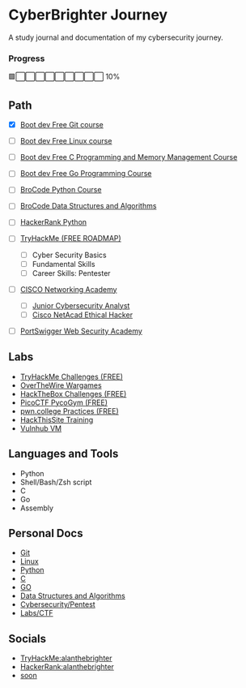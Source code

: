 # CyberBrighter Journey
A study journal and documentation of my cybersecurity journey.  

### Progress
🟩⬜⬜⬜⬜⬜⬜⬜⬜⬜ 10%


## Path
- [x] [Boot dev Free Git course](https://youtu.be/rH3zE7VlIMs)
- [ ] [Boot dev Free Linux course](https://youtu.be/v392lEyM29A)
- [ ] [Boot dev Free C Programming and Memory Management Course](https://youtu.be/rJrd2QMVbGM)
- [ ] [Boot dev Free Go Programming Course](https://youtu.be/un6ZyFkqFKo)
- [ ] [BroCode Python Course](https://www.youtube.com/watch?v=XKHEtdqhLK8)
- [ ] [BroCode Data Structures and Algorithms](https://youtu.be/CBYHwZcbD-s)
- [ ] [HackerRank Python](https://www.hackerrank.com/domains/python)
- [ ] [TryHackMe (FREE ROADMAP)](https://tryhackme.com/hacktivities)
	- [ ] Cyber Security Basics
	- [ ] Fundamental Skills 
	- [ ] Career Skills: Pentester 
- [ ] [CISCO Networking Academy](https://www.netacad.com/)
	- [ ] [Junior Cybersecurity Analyst](https://www.netacad.com/career-paths/cybersecurity?courseLang=en-US)
	- [ ] [Cisco NetAcad Ethical Hacker](https://www.netacad.com/courses/ethical-hacker?courseLang=en-US)
- [ ] [PortSwigger Web Security Academy](https://portswigger.net/web-security)

	
## Labs
- [TryHackMe Challenges (FREE)](https://tryhackme.com/hacktivities/challenges)
- [OverTheWire Wargames](https://overthewire.org/wargames/)
- [HackTheBox Challenges (FREE)](https://www.hackthebox.com/)
- [PicoCTF PycoGym (FREE)](https://picoctf.org/)
- [pwn.college Practices (FREE)](https://pwn.college/)
- [HackThisSite Training](https://www.hackthissite.org/)
- [Vulnhub VM](https://www.vulnhub.com/)
	
## Languages and Tools
- Python
- Shell/Bash/Zsh script
- C
- Go
- Assembly

## Personal Docs
- [Git]()  
- [Linux]()  
- [Python](https://github.com/alanthebrighter/BroCode-Python_Learn)  
- [C]()  
- [GO]()  
- [Data Structures and Algorithms]()  
- [Cybersecurity/Pentest]()  
- [Labs/CTF]()  
## Socials
- [TryHackMe:alanthebrighter](https://tryhackme.com/p/alanthebrighter)  
- [HackerRank:alanthebrighter](https://www.hackerrank.com/profile/alanthebrighter)  
- [soon]()  
